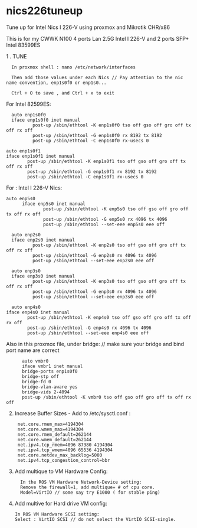 # nics226tuneup

Tune up for Intel Nics I 226-V using proxmox and Mikrotik CHR/x86

This is for my CWWK N100 4 ports Lan 2.5G Intel I 226-V and 2 ports SFP+ Intel 83599ES 


1 . TUNE

      In proxmox shell : nano /etc/network/interfaces
      
      Then add those values under each Nics // Pay attention to the nic name convention, enp1s0f0 or enp1s0...
      
      Ctrl + O to save , and Ctrl + x to exit


For Intel 82599ES:

      auto enp1s0f0
      iface enp1s0f0 inet manual
              post-up /sbin/ethtool -K enp1s0f0 tso off gso off gro off tx off rx off
              post-up /sbin/ethtool -G enp1s0f0 rx 8192 tx 8192
              post-up /sbin/ethtool -C enp1s0f0 rx-usecs 0

    auto enp1s0f1
    iface enp1s0f1 inet manual
            post-up /sbin/ethtool -K enp1s0f1 tso off gso off gro off tx off rx off
            post-up /sbin/ethtool -G enp1s0f1 rx 8192 tx 8192
            post-up /sbin/ethtool -C enp1s0f1 rx-usecs 0


For : Intel I 226-V Nics:

    auto enp5s0
          iface enp5s0 inet manual
                  post-up /sbin/ethtool -K enp5s0 tso off gso off gro off tx off rx off
                  post-up /sbin/ethtool -G enp5s0 rx 4096 tx 4096 
                  post-up /sbin/ethtool --set-eee enp5s0 eee off
            
      auto enp2s0
      iface enp2s0 inet manual
              post-up /sbin/ethtool -K enp2s0 tso off gso off gro off tx off rx off
              post-up /sbin/ethtool -G enp2s0 rx 4096 tx 4096
              post-up /sbin/ethtool --set-eee enp2s0 eee off
      
      auto enp3s0
      iface enp3s0 inet manual
              post-up /sbin/ethtool -K enp3s0 tso off gso off gro off tx off rx off
              post-up /sbin/ethtool -G enp3s0 rx 4096 tx 4096
              post-up /sbin/ethtool --set-eee enp3s0 eee off
      
      auto enp4s0
    iface enp4s0 inet manual
            post-up /sbin/ethtool -K enp4s0 tso off gso off gro off tx off rx off
            post-up /sbin/ethtool -G enp4s0 rx 4096 tx 4096
            post-up /sbin/ethtool --set-eee enp4s0 eee off

Also in this proxmox file, under bridge: // make sure your bridge and bind port name are correct

          auto vmbr0
          iface vmbr1 inet manual
          bridge-ports enp1s0f0
          bridge-stp off
          bridge-fd 0
          bridge-vlan-aware yes
          bridge-vids 2-4094
          post-up /sbin/ethtool -K vmbr0 tso off gso off gro off tx off rx off
        

2. Increase Buffer Sizes - Add to /etc/sysctl.conf :

        net.core.rmem_max=4194304
        net.core.wmem_max=4194304
        net.core.rmem_default=262144
        net.core.wmem_default=262144
        net.ipv4.tcp_rmem=4096 87380 4194304
        net.ipv4.tcp_wmem=4096 65536 4194304
        net.core.netdev_max_backlog=5000
        net.ipv4.tcp_congestion_control=bbr

3. Add multique to VM Hardware Config:
   
         In the ROS VM Hardware Network-Device setting:
         Remove the firewall=1, add multique= # of cpu core.
         Model=VirtIO // some say try E1000 ( for stable ping)

5. Add multive for Hard drive VM config:
   
       In ROS VM Hardware SCSI setting:
       Select : VirtIO SCSI // do not select the VirtIO SCSI-single.


   

